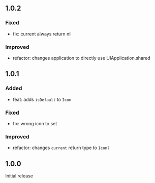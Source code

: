 ## 1.0.2

### Fixed

- fix: current always return nil

### Improved

- refactor: changes application to directly use UIApplication.shared

## 1.0.1

### Added

- feat: adds `isDefault` to `Icon`

### Fixed

- fix: wrong icon to set

### Improved

- refactor: changes `current` return type to `Icon?`

## 1.0.0

Initial release

